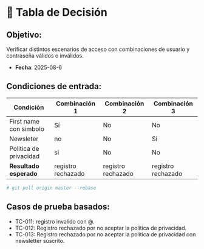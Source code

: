 # 🧠 Tabla de Decisión 

## Objetivo:
Verificar distintos escenarios de acceso con combinaciones de usuario y contraseña válidos o inválidos.

- **Fecha**: 2025-08-6
## Condiciones de entrada:

| Condición                 | Combinación 1      | Combinación 2      | Combinación 3     |
|---------------------------|--------------------|--------------------|-------------------|
| First name con simbolo    | Sí                 | No                 | No                |
| Newsleter                 | no                 | No                 | Si                |
| Politica de privacidad    | si                 | No                 | No                |
| **Resultado esperado**    | registro rechazado | registro rechazado | registro rechazado|

```bash
# git pull origin master --rebase
```
## Casos de prueba basados:
- TC-011: registro invalido con @.
- TC-012: Registro rechazado por no aceptar la politica de privacidad.
- TC-013: Registro rechazado por no aceptar la política de privacidad con newsletter suscrito.

